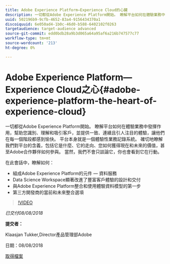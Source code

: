 ```yaml
---
title: Adobe Experience Platform—Experience Cloud的心臟
description: 一切都從Adobe Experience Platform開始。 瞭解平台如何在體驗業務中發揮作用，幫助您識別、理解和吸引客戶，並提供一致、連續且引人注目的體驗，讓他們在每一個階段都感到愉快。
uuid: 502196b9-9cfb-4652-83a4-9156434370a1
discoiquuid: 6e050ad4-1b0c-46d0-b588-6402102f0263
targetaudience: target-audience advanced
source-git-commit: edd0bdb28a9b3d065a64a95af6a216b747577c77
workflow-type: tm+mt
source-wordcount: '213'
ht-degree: 0%

---
```


# Adobe Experience Platform—Experience Cloud之心{#adobe-experience-platform-the-heart-of-experience-cloud}

一切都從Adobe Experience Platform開始。 瞭解平台如何在體驗業務中發揮作用，幫助您識別、理解和吸引客戶，並提供一致、連續且引人注目的體驗，讓他們在每一個階段都感到愉快。 平台本身就是一個體驗性業務記錄系統。  確切地瞭解我們對平台的含義，包括它是什麼、它的走向、您如何獲得現在和未來的價值，甚至Adobe合作夥伴如何參與。 當然，我們不會只談論它，你也會看到它在行動。

在此會話中，瞭解如何：

* 組成Adobe Experience Platform的元件 — 資料服務
* Data Science Workspace顯著改進了豐富客戶體驗的設計和交付
* 與Adobe Experience Platform整合和使用體驗資料模型的第一步
* 第三方開發商的當前和未來整合選項

>[!VIDEO](https://video.tv.adobe.com/v/23270/?quality=9)

*已交付08/08/2018*

**提交者：**

Klaasjan Tukker,Director產品管理部Adobe

日期：08/08/2018

[取得檔案](assets/20180808-gems-adobe+cloud+platform-experience+system+of+record-1.pdf)

<!--
[Get back to the Overview](https://helpx.adobe.com/experience-manager/kt/eseminars/gems/aem-index.html)
-->
